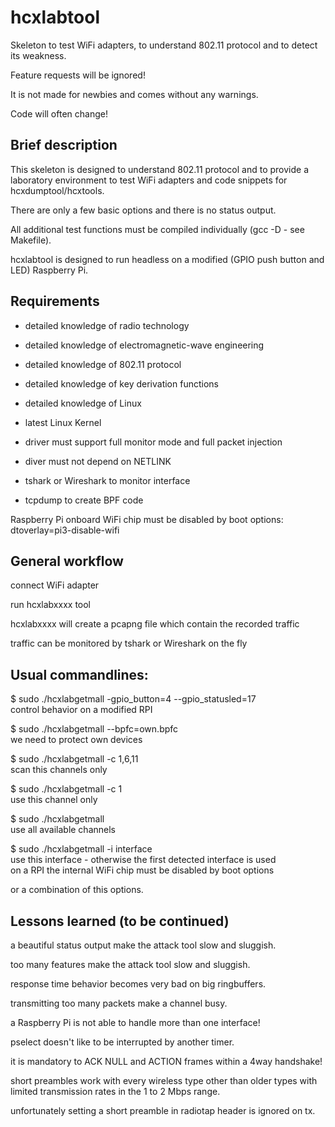 hcxlabtool
==============

Skeleton to test WiFi adapters, to understand 802.11 protocol and to detect its weakness.

Feature requests will be ignored!

It is not made for newbies and comes without any warnings.

Code will often change!


Brief description
--------------

This skeleton is designed to understand 802.11 protocol and to provide a laboratory environment to test WiFi adapters and code snippets for hcxdumptool/hcxtools.

There are only a few basic options and there is no status output.

All additional test functions must be compiled individually (gcc -D - see Makefile).

hcxlabtool is designed to run headless on a modified (GPIO push button and LED) Raspberry Pi.


Requirements
--------------

* detailed knowledge of radio technology

* detailed knowledge of electromagnetic-wave engineering

* detailed knowledge of 802.11 protocol

* detailed knowledge of key derivation functions

* detailed knowledge of Linux

* latest Linux Kernel

* driver must support full monitor mode and full packet injection

* diver must not depend on NETLINK

* tshark or Wireshark to monitor interface

* tcpdump to create BPF code

Raspberry Pi onboard WiFi chip must be disabled by boot options: dtoverlay=pi3-disable-wifi


General workflow
--------------

connect WiFi adapter

run hcxlabxxxx tool

hcxlabxxxx will create a pcapng file which contain the recorded traffic

traffic can be monitored by tshark or Wireshark on the fly 


Usual commandlines:
--------------

$ sudo ./hcxlabgetmall -gpio_button=4 --gpio_statusled=17 <br />  control behavior on a modified RPI 

$ sudo ./hcxlabgetmall --bpfc=own.bpfc <br /> we need to protect own devices

$ sudo ./hcxlabgetmall -c 1,6,11  <br /> scan this channels only

$ sudo ./hcxlabgetmall -c 1  <br /> use this channel only

$ sudo ./hcxlabgetmall  <br /> use all available channels

$ sudo ./hcxlabgetmall -i interface <br /> use this interface - otherwise the first detected interface is used  <br /> on a RPI the internal WiFi chip must be disabled by boot options

or a combination of this options.


Lessons learned (to be continued)
--------------

a beautiful status output make the attack tool slow and sluggish.

too many features make the attack tool slow and sluggish.

response time behavior becomes very bad on big ringbuffers.

transmitting too many packets make a channel busy.

a Raspberry Pi is not able to handle more than one interface!

pselect doesn't like to be interrupted by another timer.

it is mandatory to ACK NULL and ACTION frames within a 4way handshake!

short preambles work with every wireless type other than older types with limited transmission rates in the 1 to 2 Mbps range.

unfortunately setting a short preamble in radiotap header is ignored on tx.
